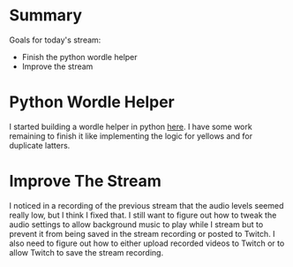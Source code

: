# Summary

Goals for today's stream:

* Finish the python wordle helper
* Improve the stream

# Python Wordle Helper

I started building a wordle helper in python [here](https://github.com/conflabermits/Scripts/tree/master/python/wordle). I have some work remaining to finish it like implementing the logic for yellows and for duplicate latters.

# Improve The Stream

I noticed in a recording of the previous stream that the audio levels seemed really low, but I think I fixed that. I still want to figure out how to tweak the audio settings to allow background music to play while I stream but to prevent it from being saved in the stream recording or posted to Twitch. I also need to figure out how to either upload recorded videos to Twitch or to allow Twitch to save the stream recording.